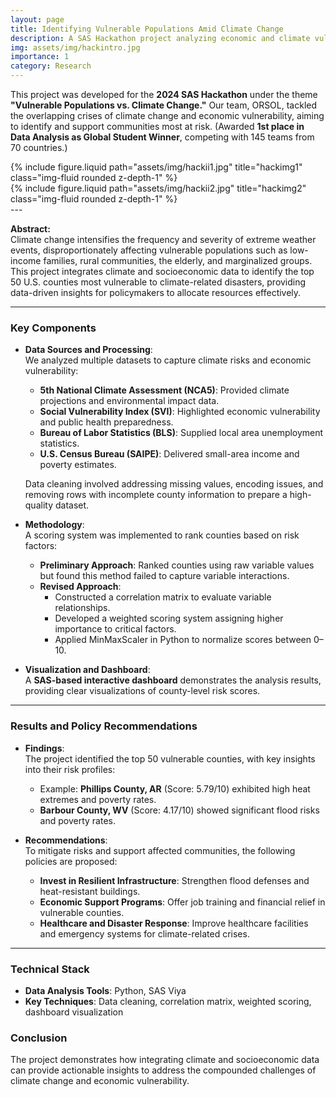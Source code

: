 ```yaml
---
layout: page
title: Identifying Vulnerable Populations Amid Climate Change
description: A SAS Hackathon project analyzing economic and climate vulnerability to support policy-making for at-risk communities.
img: assets/img/hackintro.jpg
importance: 1
category: Research
---
```


This project was developed for the **2024 SAS Hackathon** under the theme **"Vulnerable Populations vs. Climate Change."** Our team, ORSOL, tackled the overlapping crises of climate change and economic vulnerability, aiming to identify and support communities most at risk. (Awarded **1st place in Data Analysis as Global Student Winner**, competing with 145 teams from 70 countries.)

<div class="container">
  <div class="row justify-content-center">
    <div class="col-md-6">
      {% include figure.liquid path="assets/img/hackii1.jpg" title="hackimg1" class="img-fluid rounded z-depth-1" %}
    </div>
    <div class="col-md-6">
        {% include figure.liquid path="assets/img/hackii2.jpg" title="hackimg2" class="img-fluid rounded z-depth-1" %}
    </div>
  </div>
</div>
---

**Abstract:**  
Climate change intensifies the frequency and severity of extreme weather events, disproportionately affecting vulnerable populations such as low-income families, rural communities, the elderly, and marginalized groups. This project integrates climate and socioeconomic data to identify the top 50 U.S. counties most vulnerable to climate-related disasters, providing data-driven insights for policymakers to allocate resources effectively.

---

### Key Components

- **Data Sources and Processing**:  
  We analyzed multiple datasets to capture climate risks and economic vulnerability:

  - **5th National Climate Assessment (NCA5)**: Provided climate projections and environmental impact data.
  - **Social Vulnerability Index (SVI)**: Highlighted economic vulnerability and public health preparedness.
  - **Bureau of Labor Statistics (BLS)**: Supplied local area unemployment statistics.
  - **U.S. Census Bureau (SAIPE)**: Delivered small-area income and poverty estimates.

  Data cleaning involved addressing missing values, encoding issues, and removing rows with incomplete county information to prepare a high-quality dataset.

- **Methodology**:  
  A scoring system was implemented to rank counties based on risk factors:

  - **Preliminary Approach**: Ranked counties using raw variable values but found this method failed to capture variable interactions.
  - **Revised Approach**:
    - Constructed a correlation matrix to evaluate variable relationships.
    - Developed a weighted scoring system assigning higher importance to critical factors.
    - Applied MinMaxScaler in Python to normalize scores between 0–10.

- **Visualization and Dashboard**:  
  A **SAS-based interactive dashboard** demonstrates the analysis results, providing clear visualizations of county-level risk scores.

---

### Results and Policy Recommendations

- **Findings**:  
  The project identified the top 50 vulnerable counties, with key insights into their risk profiles:

  - Example: **Phillips County, AR** (Score: 5.79/10) exhibited high heat extremes and poverty rates.
  - **Barbour County, WV** (Score: 4.17/10) showed significant flood risks and poverty rates.

- **Recommendations**:  
  To mitigate risks and support affected communities, the following policies are proposed:
  - **Invest in Resilient Infrastructure**: Strengthen flood defenses and heat-resistant buildings.
  - **Economic Support Programs**: Offer job training and financial relief in vulnerable counties.
  - **Healthcare and Disaster Response**: Improve healthcare facilities and emergency systems for climate-related crises.

---

### Technical Stack

- **Data Analysis Tools**: Python, SAS Viya
- **Key Techniques**: Data cleaning, correlation matrix, weighted scoring, dashboard visualization

### Conclusion

The project demonstrates how integrating climate and socioeconomic data can provide actionable insights to address the compounded challenges of climate change and economic vulnerability.

